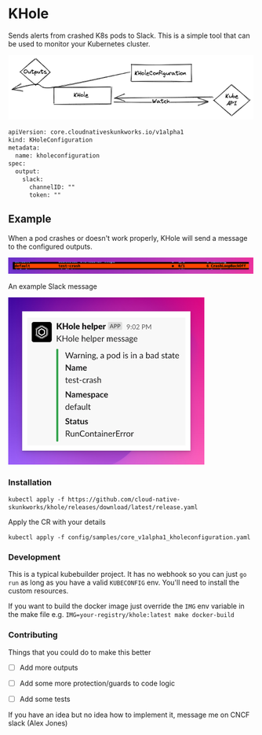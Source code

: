 # KHole 

Sends alerts from crashed K8s pods to Slack. This is a simple tool that can be used to monitor your Kubernetes cluster.

<img src="images/03.png" width="500px;">

```
apiVersion: core.cloudnativeskunkworks.io/v1alpha1
kind: KHoleConfiguration
metadata:
  name: kholeconfiguration
spec:
  output:
    slack:
      channelID: ""
      token: ""
```

## Example

When a pod crashes or doesn't work properly, KHole will send a message to the configured outputs.

<img src="images/01.png" width="500px;">

An example Slack message

<img src="images/02.png" width="400px;">

### Installation

```
kubectl apply -f https://github.com/cloud-native-skunkworks/khole/releases/download/latest/release.yaml
```

Apply the CR with your details

```
kubectl apply -f config/samples/core_v1alpha1_kholeconfiguration.yaml
```

### Development

This is a typical kubebuilder project. 
It has no webhook so you can just `go run` as long as you have a valid `KUBECONFIG` env. You'll need to install the custom resources.

If you want to build the docker image just override the `IMG` env variable in the make file e.g. `IMG=your-registry/khole:latest make docker-build`

### Contributing

Things that you could do to make this better

- [ ] Add more outputs
- [ ] Add some more protection/guards to code logic
- [ ] Add some tests


If you have an idea but no idea how to implement it, message me on CNCF slack (Alex Jones)